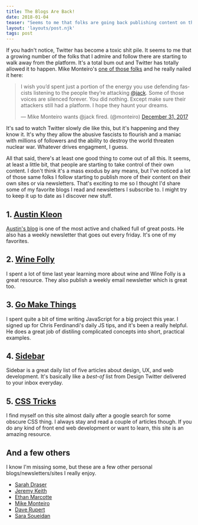 ```yaml
---
title: The Blogs Are Back!
date: 2018-01-04
teaser: "Seems to me that folks are going back publishing content on their own sites, and I like it"
layout: 'layouts/post.njk'
tags: post
---
```

If you hadn't notice, Twitter has become a toxic shit pile. It seems to me that a growing number of the folks that I admire and follow there are starting to walk away from the platform. It's a total bum out and Twitter has totally allowed it to happen. Mike Monteiro's [one of those folks](https://medium.com/@monteiro/jack-dorseys-resignation-letter-to-twitter-b04e8a63b0a9) and he really nailed it here:

<blockquote class="twitter-tweet" data-lang="en"><p lang="en" dir="ltr">I wish you’d spent just a portion of the energy you use defending fascists listening to the people they’re attacking <a href="https://twitter.com/jack?ref_src=twsrc%5Etfw">@jack</a>. Some of those voices are silenced forever. You did nothing. Except make sure their attackers still had a platform. I hope they haunt your dreams.</p>&mdash; Mike Monteiro wants @jack fired. (@monteiro) <a href="https://twitter.com/monteiro/status/947314123871633408?ref_src=twsrc%5Etfw">December 31, 2017</a></blockquote>
<script async src="https://platform.twitter.com/widgets.js" charset="utf-8"></script>

It's sad to watch Twitter slowly die like this, but it's happening and they know it. It's why they allow the abusive fascists to flourish and a maniac with millions of followers and the ability to destroy the world threaten nuclear war. Whatever drives engagment, I guess.

All that said, there's at least one good thing to come out of all this. It seems, at least a little bit, that people are starting to take control of their own content. I don't think it's a mass exodus by any means, but I've noticed a lot of those same folks I follow starting to publish more of their content on their own sites or via newsletters. That's exciting to me so I thought I'd share some of my favorite blogs I read and newsletters I subscribe to. I might try to keep it up to date as I discover new stuff.

## 1. [Austin Kleon][kleon-blog]
[Austin's blog][kleon-blog] is one of the most active and chalked full of great posts. He also has a weekly newsletter that goes out every friday. It's one of my favorites.

## 2. [Wine Folly][wine-folly]
I spent a lot of time last year learning more about wine and Wine Folly is a great resource. They also publish a weekly email newsletter which is great too.

## 3. [Go Make Things][go-make-things]
I spent quite a bit of time writing JavaScript for a big project this year. I signed up for Chris Ferdinandi's daily JS tips, and it's been a really helpful. He does a great job of distiling complicated concepts into short, practical examples.

## 4. [Sidebar][sidebar]
Sidebar is a great daily list of five articles about design, UX, and web development. It's basically like a _best-of_ list from Design Twitter delivered to your inbox everyday.

## 5. [CSS Tricks][css]
I find myself on this site almost daily after a google search for some obscure CSS thing. I always stay and read a couple of articles though. If you do any kind of front end web development or want to learn, this site is an amazing resource.

## And a few others
I know I'm missing some, but these are a few other personal blogs/newsletters/sites I really enjoy.

- [Sarah Draser][drasner]
- [Jeremy Keith][adactio]
- [Ethan Marcotte][marcotte]
- [Mike Monteiro][monteiro]
- [Dave Rupert][rupert]
- [Sara Soueidan][soueidan]

[kleon-blog]: https://austinkleon.com/
[wine-folly]: http://winefolly.com/blog/
[go-make-things]: https://gomakethings.com/articles/
[adactio]: https://adactio.com/
[sidebar]: https://sidebar.io/
[monteiro]: https://tinyletter.com/mikemonteiro
[rupert]: http://daverupert.com/
[marcotte]: https://ethanmarcotte.com/wrote/
[soueidan]: https://www.sarasoueidan.com/blog/
[css]: https://css-tricks.com/
[drasner]: https://css-tricks.com/author/sdrasner/